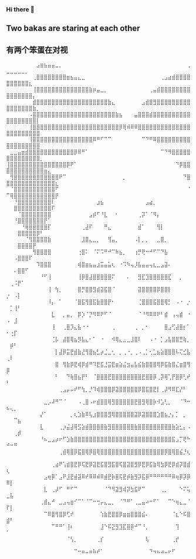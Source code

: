 ### Hi there 👋
## Two bakas are staring at each other
## 有两个笨蛋在对视

⠀⠀⠀⠀⠀⠀⠀⠀⣠⣶⣦⣤⣤⣀⡀⠀⠀⠀⠀⠀⠀⠀⠀⠀⠀⠀⠀⠀⠀⠀⠀⠀⠀⠀⠀⠀⠀⠀⠀⠀⠀⠀⠀⠀⠀⠀⠀⠀⢀⣀⣀⣀⣀⣀⡀⠀⠀⠀⠀⠀⠀⠀⠀
⠀⠀⠀⠀⠀⠀⠀⢀⣿⣿⣿⣿⣿⣿⣿⣿⣶⣦⣤⣄⣀⠀⠀⠀⠀⠀⠀⠀⠀⠀⠀⠀⠀⠀⠀⠀⠀⠀⠀⠀⠀⢀⣠⣴⣾⣿⣿⣿⣿⣿⣿⣿⣿⣿⣿⣆⠀⠀⠀⠀⠀⠀⠀
⠀⠀⠀⠀⠀⠀⠀⢸⣿⣿⣿⣿⣿⣿⣿⣿⣿⣿⣿⣿⣿⣿⣷⡶⣤⣀⡀⠀⠀⠀⠀⠀⠀⠀⠀⠀⠀⠀⢀⣤⣾⣿⣿⣿⣿⣿⣿⣿⣿⣿⣿⣿⣿⣿⣿⣿⡄⠀⠀⠀⠀⠀⠀
⠀⠀⠀⠀⠀⠀⠀⣾⣿⣿⣿⣿⣿⣿⣿⣿⣿⣿⣿⣿⣿⣿⣿⣿⣿⣿⣿⣷⣄⠀⠀⠀⠀⠀⠀⠀⣠⣾⣿⣻⣿⣿⣿⣿⣿⣿⣿⣿⣿⣿⣿⣿⣿⣿⣿⣿⣷⡀⠀⠀⠀⠀⠀
⠀⠀⠀⠀⠀⠀⠠⣿⣿⣿⣿⣿⣿⣿⣿⣿⣿⣿⣿⣿⣿⣿⣿⣿⣿⣿⣿⣿⣿⣷⣦⠀⠀⠀⣤⣿⣿⣿⣾⣿⣿⣿⣿⣿⣿⣿⣿⣿⣿⣿⣿⣿⣿⣿⣿⣿⣿⡇⠀⠀⠀⠀⠀
⠀⠀⠀⠀⠀⠀⢸⣿⣿⣿⣿⣿⣿⣿⣿⣿⣿⣿⣿⣿⣿⣿⣿⣿⣿⣿⣿⣿⣿⣿⡿⢿⠾⠿⠿⣿⣿⣿⣿⣿⣿⣿⣿⣿⣿⣿⣿⣿⣿⣿⣿⣿⣿⣿⣿⣿⣿⣿⠀⠀⠀⠀⠀
⠀⠀⠀⠀⠀⠀⢸⣿⣿⣿⣿⣿⣿⣿⣿⣿⣿⣿⣿⣿⣿⣿⣿⠿⠛⠋⠉⠉⠀⠀⠀⠀⠀⠀⠀⠀⠉⠙⠛⠿⣿⣿⣿⣿⣿⣿⣿⣿⣿⣿⣿⣿⣿⣿⣿⣿⣿⣿⠀⠀⠀⠀⠀
⠀⣀⣀⣤⣶⣾⣿⣿⣿⣿⣿⣿⣿⣿⣿⣿⣿⣿⡿⠿⠛⠁⠀⠀⠀⠀⠀⠀⠀⠀⠀⠀⠀⠀⠀⠀⠀⠀⠀⠀⠀⠉⠙⠻⣿⣿⣿⣿⣿⣿⣿⣿⣿⣿⣿⣿⣿⣿⡀⠀⠀⠀⠀
⢸⣿⣿⣿⣿⣿⣿⣿⣿⣿⣿⣿⣿⣿⣿⣿⡿⠟⠁⠀⠀⠀⠀⠀⠀⠀⠀⠀⠀⠀⠀⠀⠀⠀⠀⠀⠀⠀⠀⠀⠀⠀⠀⠀⠀⠙⡿⣿⣿⣿⣿⣿⣿⣿⣿⣿⣿⣿⣿⣶⣄⠀⠀
⠀⢻⣿⣿⣿⣿⣿⣿⣿⣿⣿⣿⣿⣿⠟⠉⠀⠀⠀⠀⠀⠀⠀⠀⠀⠀⠀⠀⠀⠀⠀⡀⠀⠀⠀⠀⠀⠀⠀⠀⠀⠀⠀⠀⠀⠀⠀⠙⣿⣿⣿⣿⣿⣿⣿⣿⣿⣿⣿⣿⣿⣿⣆
⠀⠈⣿⣿⣿⣿⣿⣿⣿⣿⣿⣿⣿⠋⠀⠀⠀⠀⠀⠀⠀⠀⠀⠀⠀⠀⠀⠀⠀⠀⠀⠀⠀⠀⠀⠀⠀⠀⠀⠀⠀⠀⠀⠀⠀⠀⠀⠀⠈⠉⢿⣿⣿⣿⣿⣿⣿⣿⣿⣿⣿⣿⡟
⠀⠀⠘⣿⣿⣿⣿⣿⣿⣿⣿⣿⠇⠀⠀⠀⠀⠀⠀⠀⠀⠀⠀⠀⣰⣦⠀⠀⠀⠀⠀⠀⠀⠀⠀⠀⠀⣠⣴⡀⠀⠀⠀⠀⠀⠀⠀⠀⠀⠀⠀⣿⣿⣿⣿⣿⣿⣿⣿⣿⣿⠏⠀
⠀⠀⠀⠈⣿⣿⣿⣿⣿⣿⣿⣿⠀⠀⠀⠀⠀⠀⠀⠀⠀⠀⣠⡾⠋⠘⣇⠀⠀⠂⠀⠀⠀⠀⠀⢀⡽⠁⠈⠻⡄⠀⠀⠀⠀⠀⠀⠀⠀⠀⠀⠘⣿⣿⣿⣿⣿⣿⣿⡟⠁⠀⠀
⠀⠀⠀⠀⠘⢿⣿⣿⣿⣿⣿⡏⠀⠀⠀⠀⠀⠀⠀⠀⢀⣼⠏⠀⠀⠀⠛⣄⠀⠀⠀⠀⠀⠀⠀⣾⠁⠀⠀⠀⢻⡇⠀⠀⠀⠀⠀⠀⠀⠀⠀⠀⣿⣿⣿⣿⣿⡿⠃⠀⠀⠀⠀
⠀⠀⠀⠀⠀⠈⢻⣿⣿⣿⣿⣷⠀⠀⠀⠀⠀⠀⠀⠀⣸⣿⣄⣀⡀⠀⠀⢻⣤⡀⠀⠀⠀⠀⠠⡇⡀⡀⠀⠀⣀⣿⡀⠀⠀⠀⠀⠀⠀⠀⠀⠀⣿⣿⣿⣿⡟⠀⠀⠀⠀⠀⠀
⠀⠀⠀⠀⠀⠀⠀⢻⣿⣿⣿⣿⠀⠀⠀⠀⠀⠀⠀⢐⣿⠅⠀⠈⠍⠩⠛⠚⠉⠷⣦⡀⠀⠀⢰⡛⢟⠒⠚⠋⠉⠙⣧⠀⠀⠀⠀⠀⠀⠀⠀⠠⣿⣿⣿⠏⠀⠀⠀⠀⠀⠀⠀
⠀⠀⠀⠀⠀⠀⠀⠀⠹⣿⣿⣿⠀⠀⠀⠀⠀⠀⠀⢾⣿⣶⣦⣤⣰⣭⣤⣥⢆⠀⠐⠩⠳⢤⡸⣧⣤⣤⢤⣆⣀⣠⣽⠄⠀⠀⠀⠀⠀⠀⠀⠄⣿⣿⠋⠀⠀⠀⠀⠀⠀⠀⠀
⠀⠀⠀⠀⠀⠀⠀⠀⠀⠘⠋⢸⠀⠀⠀⠀⠀⠀⠀⢸⡿⣿⣼⣿⣿⣿⣿⣿⠍⠀⠀⠀⠄⠀⠀⣻⣏⣹⣿⣿⣿⣿⣿⣏⠀⠀⡀⠀⠀⠀⢀⠨⡟⠁⠀⠀⠀⠀⠀⠀⠀⠀⠀
⠀⠀⠀⠀⠀⠀⠀⠀⠀⠀⠀⢸⠀⢳⡀⠀⠀⠀⠀⣿⡛⣿⣿⣻⣾⣽⣯⣿⠈⠀⠀⠀⠀⠀⠀⣽⣿⣿⣿⣿⡿⣿⣿⡇⠀⠀⠀⠀⠀⡐⠀⠠⡇⠀⠀⠀⠀⠀⠀⠀⠀⠀⠀
⠀⠀⠀⠀⠀⠀⠀⠀⠀⠀⠀⠸⡄⠀⠁⠀⠀⠀⠈⣿⣯⢻⣿⣯⣷⣿⣿⡟⠂⠀⠀⠀⠀⠀⠀⢈⣿⣿⣿⣯⣿⣿⢿⡃⠀⠠⠐⠀⡐⠀⡁⢸⠃⠀⠀⠀⠀⠀⠀⠀⠀⠀⠀
⠀⠀⠀⠀⠀⠀⠀⠀⠀⠀⠀⠀⣇⠀⠀⡀⣤⡀⠀⡿⡱⠈⡙⠻⠿⠟⠋⠈⠀⠀⠀⠀⠀⠀⠀⠈⠘⠻⠿⠿⠟⠃⣾⠀⢠⢤⣾⠀⠐⠠⠀⣸⠀⠀⠀⠀⠀⠀⠀⠀⠀⠀⠀
⠀⠀⠀⠀⠀⠀⠀⠀⠀⠀⠀⠀⢸⠀⠀⢀⣿⡹⣄⣧⠐⠐⠀⠀⠀⠀⠀⠀⢀⠀⠀⠀⠀⠀⢀⠀⡀⠂⠀⠀⠀⠀⣿⣠⢋⣼⣿⡆⠁⠂⢐⡏⠀⠀⠀⠀⠀⠀⠀⠀⠀⠀⠀
⠀⠀⠀⠀⠀⠀⠀⠀⠀⠀⠀⠀⢈⡧⠀⣼⣿⢿⣦⡻⣧⣄⠂⠁⠀⠐⠀⠀⠺⢿⣄⣀⣀⣸⣿⠇⠀⠀⠠⠐⠀⡁⣠⣧⣿⣿⣛⢷⡀⠀⡾⠃⠀⠀⠀⠀⠀⠀⠀⠀⠀⠀⠀
⠀⠀⠀⠀⠀⠀⠀⠀⠀⠀⠀⠀⠀⡇⣼⡿⣭⣟⣾⣷⣜⢻⣿⣦⣃⡴⣈⣀⢂⠀⡀⢀⠐⡀⢀⠠⢀⡁⢂⣁⣦⣵⣿⣿⣿⠧⢍⣊⣧⢀⠇⠀⠀⠀⠀⠀⠀⠀⠀⠀⠀⠀⠀
⠀⠀⠀⠀⠀⠀⠀⠀⠀⠀⠀⠀⠀⣿⠀⢻⣷⡿⣟⢾⡿⣾⠛⠹⣟⣯⣘⣭⣟⣶⣵⣬⣲⣤⣧⣮⣷⣿⣿⣿⢿⡿⣯⣷⣿⣌⣶⣿⢻⡿⠀⠀⠀⠀⠀⠀⠀⠀⠀⠀⠀⠀⠀
⠀⠀⠀⠀⠀⠀⠀⠀⠀⠀⠀⠀⠀⠃⠀⠀⠙⢷⣿⣦⡟⠃⠀⠈⣿⣿⣿⣟⣿⣿⣿⣿⣿⣿⣿⣿⣟⣿⣿⡿⢀⡽⢿⢁⡟⣿⡿⢃⠞⠃⠀⠀⠀⠀⠀⠀⠀⠀⠀⠀⠀⠀⠀
⠀⠀⠀⠀⠀⠀⠀⠀⠀⠀⠀⠀⠀⠀⢀⣠⡤⠤⠞⠋⢳⡀⡘⠹⢾⣿⣿⣿⡿⣽⣿⣿⣿⣿⣿⡿⣿⣯⣿⣟⡇⢀⡼⠻⠿⣏⡜⠃⠀⠀⠀⠀⠀⠀⠀⠀⠀⠀⠀⠀⠀⠀⠀
⠀⠀⠀⠀⠀⠀⠀⠀⠀⠀⣀⡠⠼⠛⠉⠈⠀⠀⠀⠠⢀⣿⠠⠖⣾⣿⣿⢿⣻⣿⣿⣿⣿⣿⣟⣿⣻⢿⣿⡷⠺⣡⢃⡀⠀⠀⠈⠙⠒⠦⢄⡀⠀⠀⠀⠀⠀⠀⠀⠀⠀⠀⠀
⠀⠀⠀⠀⠀⠀⠀⠀⠀⡜⠁⠀⠀⠀⠀⠀⠀⡀⢆⣱⣷⠿⢧⣰⣿⣿⣿⣻⢿⣿⣿⣿⣿⣿⣽⡿⣽⣿⣿⣿⣱⣿⣦⡐⡄⡁⠀⡀⠀⠀⠀⠉⣦⠀⠀⠀⠀⠀⠀⠀⠀⠀⠀
⠀⠀⠀⠀⠀⠀⠀⠀⠀⣇⠀⠀⠀⠀⢀⡰⣬⣼⢿⣫⣵⣾⣿⣿⣿⣿⣷⣻⣿⣿⣿⣿⣿⣿⣷⣿⣿⣿⣿⣿⣿⣿⣿⣿⣷⣵⣂⡄⠠⠀⠀⢀⡾⠀⠀⠀⠀⠀⠀⠀⠀⠀⠀
⠀⠀⠀⠀⠀⠀⠀⠀⠀⠘⠦⣀⣠⡴⠖⠋⣱⣷⣿⣿⣿⣿⣿⣿⣿⣿⣿⣿⣿⣿⣿⣿⣿⣿⣿⣿⣿⣿⣿⣿⣿⣿⣿⣿⣯⣠⡉⢟⠓⠚⠒⠛⠀⠀⠀⠀⠀⠀⠀⠀⠀⠀⠀
⠀⠀⠀⠀⠀⠀⠀⠀⠀⠀⠀⠀⠀⠀⢀⣾⢿⣿⡿⣯⣿⢿⡿⣿⢿⣿⣿⣿⣿⣿⣿⣿⣿⣿⣿⣿⣿⣿⣿⣿⣿⣿⡿⣿⢿⣿⣮⡘⢆⠀⠀⠀⠀⠀⠀⠀⠀⠀⠀⠀⠀⠀⠀
⠀⠀⠀⠀⠀⠀⠀⠀⠀⠀⠀⠀⢀⣴⠟⢡⣾⣿⣟⡿⢯⣟⡿⣽⣟⣯⣿⣻⣯⣿⢯⣿⣽⣿⣻⡿⣟⡿⣯⣷⢿⣳⡿⣟⡿⣾⡽⣿⣾⢆⠀⠀⠀⠀⠀⠀⠀⠀⠀⠀⠀⠀⠀
⠀⠀⠀⠀⠀⠀⠀⠀⠀⠀⣠⢶⡿⠁⣠⠟⣸⣟⣾⣽⠿⠞⠿⠿⠾⠿⣾⣟⡷⣿⢯⣟⡾⣷⣻⡽⣯⡿⠛⠛⠛⠛⠛⠛⠿⢶⡿⡽⡿⠿⡇⠀⠀⠀⠀⠀⠀⠀⠀⠀⠀⠀⠀
⠀⠀⠀⠀⠀⠀⠀⠀⠀⠀⣇⠀⢀⡼⠋⠀⠛⠋⠉⠀⠀⠀⠀⠀⠀⠀⠈⠙⠻⣽⣻⢾⡽⣳⣯⠟⠉⠀⠀⠀⠀⢀⡀⠀⠀⠀⠑⠍⢥⣀⣧⠀⠀⠀⠀⠀⠀⠀⠀⠀⠀⠀⠀
⠀⠀⠀⠀⠀⠀⠀⠀⠀⢀⣾⣄⠚⠀⣀⣠⢤⣶⠊⠉⠁⠈⠉⠒⢒⡤⣄⣀⡀⠀⠈⠙⠛⠁⢀⣀⣤⠴⠒⠋⠁⠀⠀⠉⠑⢶⣄⣀⠈⠏⡇⠀⠀⠀⠀⠀⠀⠀⠀⠀⠀⠀⠀
⠀⠀⠀⠀⠀⠀⠀⠀⠀⠀⠉⠿⣿⢻⣿⡿⢋⠞⠀⠀⠀⠀⠀⠀⠀⢱⣷⣟⣿⣿⡿⣶⣶⣿⣿⣿⣮⠄⠀⠀⠀⠀⠀⠀⠈⣆⠑⠯⣿⣾⠃⠀⠀⠀⠀⠀⠀⠀⠀⠀⠀⠀⠀
⠀⠀⠀⠀⠀⠀⠀⠀⠀⠀⠀⠀⠉⠛⠛⠁⢸⠆⠀⠀⠀⠀⠀⠀⠀⣸⠑⠯⣝⣻⣹⣏⣿⡿⠚⠉⠘⡀⠀⠀⠀⠀⠀⠀⠀⢹⠀⠀⠀⠁⠀⠀⠀⠀⠀⠀⠀⠀⠀⠀⠀⠀⠀
⠀⠀⠀⠀⠀⠀⠀⠀⠀⠀⠀⠀⠀⠀⠀⠀⠈⢣⡀⠀⠀⠀⠀⠀⢀⡎⠀⠀⠀⠀⠀⠀⠀⠀⠀⠀⠀⢧⠀⠀⠀⠀⠀⠀⢀⡞⠀⠀⠀⠀⠀⠀⠀⠀⠀⠀⠀⠀⠀⠀⠀⠀⠀
⠀⠀⠀⠀⠀⠀⠀⠀⠀⠀⠀⠀⠀⠀⠀⠀⠀⠀⠉⠒⠶⠤⠶⠷⠞⠁⠀⠀⠀⠀⠀⠀⠀⠀⠀⠀⠀⠀⠙⠲⠦⠴⠤⠖⠋⠀⠀⠀⠀⠀⠀⠀⠀⠀⠀⠀⠀⠀⠀⠀⠀⠀⠀

<!--
**FriedhelmWS/FriedhelmWS** is a ✨ _special_ ✨ repository because its `README.md` (this file) appears on your GitHub profile.

Here are some ideas to get you started:

- 🔭 I’m currently working on ...
- 🌱 I’m currently learning ...
- 👯 I’m looking to collaborate on ...
- 🤔 I’m looking for help with ...
- 💬 Ask me about ...
- 📫 How to reach me: ...
- 😄 Pronouns: ...
- ⚡ Fun fact: ...
-->
